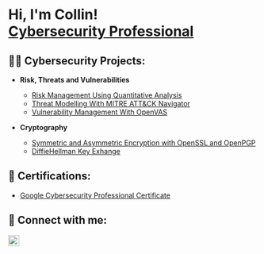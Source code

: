 <h1>Hi, I'm Collin! <br/><a href="https://www.linkedin.com/in/cybercollinlittle/">Cybersecurity Professional</a>

<h2>👨‍💻 Cybersecurity Projects:</h2>

- <b>Risk, Threats and Vulnerabilities</b>
  - [Risk Management Using Quantitative Analysis](https://github.com/joshmadakor1/Algorithms-Practice)
  - [Threat Modelling With MITRE ATT&CK Navigator](https://github.com/joshmadakor1/Algorithms-Practice)
  - [Vulnerability Management With OpenVAS](https://github.com/cybercollin/VulnMgmtLab)
  
- <b>Cryptography</b>
  - [Symmetric and Asymmetric Encryption with OpenSSL and OpenPGP](https://github.com/joshmadakor1/Algorithms-Practice)
  - [DiffieHellman Key Exhange](https://github.com/joshmadakor1/Algorithms-Practice)

<h2>📜 Certifications:</h2>

- [Google Cybersecurity Professional Certificate](https://coursera.org/share/ba1b2c907ed9ac8241cab99c38f86006)

<h2> 🤳 Connect with me:</h2>

[<img align="left" alt="Collin Little | LinkedIn" width="22px" src="https://cdn.jsdelivr.net/npm/simple-icons@v3/icons/linkedin.svg" />][linkedin]

[linkedin]: https://linkedin.com/in/cybercollinlittle
